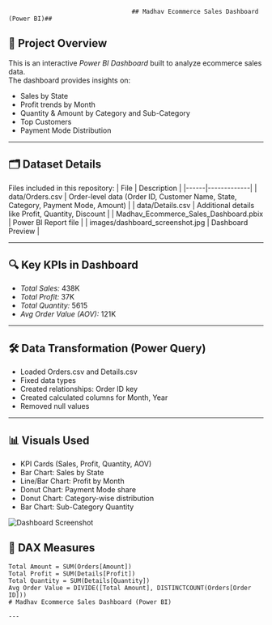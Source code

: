                                       ## Madhav Ecommerce Sales Dashboard (Power BI)##


## 📌 Project Overview
This is an interactive *Power BI Dashboard* built to analyze ecommerce sales data.  
The dashboard provides insights on:
- Sales by State
- Profit trends by Month
- Quantity & Amount by Category and Sub-Category
- Top Customers
- Payment Mode Distribution

---

## 🗂 Dataset Details
Files included in this repository:
| File | Description |
|------|-------------|
| data/Orders.csv | Order-level data (Order ID, Customer Name, State, Category, Payment Mode, Amount) |
| data/Details.csv | Additional details like Profit, Quantity, Discount |
| Madhav_Ecommerce_Sales_Dashboard.pbix | Power BI Report file |
| images/dashboard_screenshot.jpg | Dashboard Preview |

---

## 🔍 Key KPIs in Dashboard
- *Total Sales:* 438K  
- *Total Profit:* 37K  
- *Total Quantity:* 5615  
- *Avg Order Value (AOV):* 121K  

---

## 🛠 Data Transformation (Power Query)
- Loaded Orders.csv and Details.csv
- Fixed data types
- Created relationships: Order ID key
- Created calculated columns for Month, Year
- Removed null values

---

## 📊 Visuals Used
- KPI Cards (Sales, Profit, Quantity, AOV)
- Bar Chart: Sales by State
- Line/Bar Chart: Profit by Month
- Donut Chart: Payment Mode share
- Donut Chart: Category-wise distribution
- Bar Chart: Sub-Category Quantity

![Dashboard Screenshot](images/dashboard_screenshot.jpg)

## 🧮 DAX Measures
```DAX
Total Amount = SUM(Orders[Amount])
Total Profit = SUM(Details[Profit])
Total Quantity = SUM(Details[Quantity])
Avg Order Value = DIVIDE([Total Amount], DISTINCTCOUNT(Orders[Order ID]))
# Madhav Ecommerce Sales Dashboard (Power BI)

---

